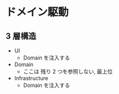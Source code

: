 # ドメイン駆動

## 3 層構造

- UI
  - Domain を注入する
- Domain
  - ここは 残り 2 つを参照しない, 最上位
- Infrastructure
  - Domain を注入する
